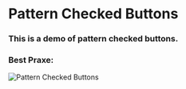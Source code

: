 ﻿# Pattern Checked Buttons

### This is a demo of pattern checked buttons.

### Best Praxe:

![Pattern Checked Buttons](https://github.com/AndriiKot/VanillaJS__Cooks/blob/main/_01_checked_menu_pattern/_00-0__Best__Praxe__)
